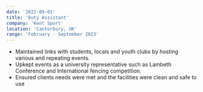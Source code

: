 ```yaml
---
date: '2022-09-01'
title: 'Duty Assistant'
company: 'Kent Sport'
location: 'Canterbury, UK'
range: 'February - September 2023'
---
```


- Maintained links with students, locals and youth clubs by hosting various and repeating events.
- Upkept events as a university representative such as Lambeth Conference and International fencing competition.
- Ensured clients needs were met and the facilities were clean and safe to use
